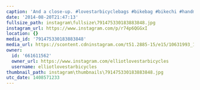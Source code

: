 ```yaml
---
caption: 'And a close-up. #lovestarbicyclebags #bikebag #bikechi #handmade #bikepacking'
date: '2014-08-20T21:47:13'
fullsize_path: instagram\fullsize\791475330183883848.jpg
instagram_url: https://www.instagram.com/p/r74p6QGGxI
location: {}
media_id: '791475330183883848'
media_url: https://scontent.cdninstagram.com/t51.2885-15/e15/10631993_1464989937084984_1527681600_n.jpg?ig_cache_key=NzkxNDc1MzMwMTgzODgzODQ4.2
owner:
  id: '661611562'
  owner_url: https://www.instagram.com/elliotlovestarbicycles
  username: elliotlovestarbicycles
thumbnail_path: instagram\thumbnails\791475330183883848.jpg
utc_date: 1408571233
---
```

